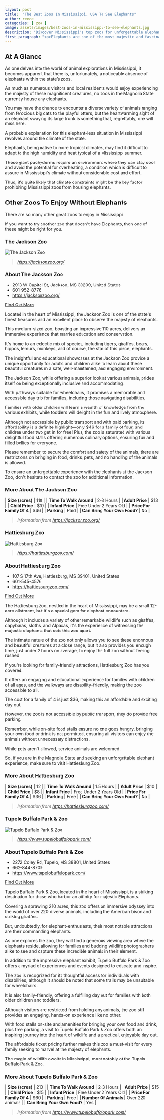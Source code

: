 ```yaml
---
layout: post
title:  "The Best Zoos In Mississippi, USA To See Elephants"
author: reece
categories: [ zoo ]
image: assets/images/best-zoos-in-mississippi-to-see-elephants.jpg
description: "Discover Mississippi's top zoos for unforgettable elephant encounters! This blog post offers a comprehensive guide on where to witness these majestic creatures up close and personal. Perfect for animal lovers and family day-outs."
first_paragraph: "<p>Elephants are one of the most majestic and fascinating creatures on our planet.</p><p>These regal giants capture our imaginations with their grandeur and intelligence, making them a must-see for any zoo visitor.</p><p>But where can one find the best showcases of these magnificent animals within the state of Mississippi? That's what this blog aims to unravel.</p><p>Whether you're an elephant enthusiast, an animal lover or planning an informative, fun-filled excursion for the family, we have you covered.</p><p>Prepare to embark on a journey across the Magnolia State as we explore the best zoos for seeing elephants in Mississippi.</p><p>This is not just about witnessing these behemoths in their habitats, but about experiencing unique conservation programs and learning more about their incredible lives.</p><p>So, buckle up, and let’s hit the road on this pachyderm adventure!</p>"
---
```


<div class="overview" markdown="1"> 

## At A Glance 

As one delves into the world of animal explorations in Mississippi, it becomes apparent that there is, unfortunately, a noticeable absence of elephants within the state’s zoos. 

As much as numerous visitors and local residents would enjoy experiencing the majesty of these magnificent creatures, no zoos in the Magnolia State currently house any elephants. 

You may have the chance to encounter a diverse variety of animals ranging from ferocious big cats to the playful otters, but the heartwarming sight of an elephant swaying its large trunk is something that, regrettably, one will miss here.

A probable explanation for this elephant-less situation in Mississippi revolves around the climate of the state. 

Elephants, being native to more tropical climates, may find it difficult to adapt to the high humidity and heat typical of a Mississippi summer. 

These giant pachyderms require an environment where they can stay cool and avoid the potential for overheating, a condition which is difficult to assure in Mississippi's climate without considerable cost and effort. 

Thus, it's quite likely that climate constraints might be the key factor prohibiting Mississippi zoos from housing elephants.

</div>



## Other Zoos To Enjoy Without Elephants

There are so many other great zoos to enjoy in Mississippi. 

If you want to try another zoo that doesn't have Elephants, then one of these might be right for you.

### The Jackson Zoo

![The Jackson Zoo](assets/images/zoos/jacksonzoo.jpg)

> *https://jacksonzoo.org/* 



<div class="find-out-more" markdown="1">

### About The Jackson Zoo

- 2918 W Capitol St, Jackson, MS 39209, United States
- 601-952-8776
- <a href="https://jacksonzoo.org/">https://jacksonzoo.org/</a>



<a class="subscribe btn" href="https://jacksonzoo.org/">Find Out More</a>

</div>

Located in the heart of Mississippi, the Jackson Zoo is one of the state's finest treasures and an excellent place to observe the majesty of elephants. 

This medium-sized zoo, boasting an impressive 110 acres, delivers an immersive experience that marries education and conservation. 

It's home to an eclectic mix of species, including tigers, giraffes, bears, hippos, lemurs, monkeys, and of course, the star of this piece, elephants. 

The insightful and educational showcases at the Jackson Zoo provide a unique opportunity for adults and children alike to learn about these beautiful creatures in a safe, well-maintained, and engaging environment.

The Jackson Zoo, while offering a superior look at various animals, prides itself on being exceptionally inclusive and accommodating. 

With pathways suitable for wheelchairs, it promises a memorable and accessible day trip for families, including those navigating disabilities. 

Families with older children will learn a wealth of knowledge from the various exhibits, while toddlers will delight in the fun and lively atmosphere. 

Although not accessible by public transport and with paid parking, its affordability is a definite highlight—only $46 for a family of four, and children under two get in for free! Plus, the zoo is saturated with various delightful food stalls offering numerous culinary options, ensuring fun and filled bellies for everyone. 

Please remember, to secure the comfort and safety of the animals, there are restrictions on bringing in food, drinks, pets, and no handling of the animals is allowed. 

To ensure an unforgettable experience with the elephants at the Jackson Zoo, don't hesitate to contact the zoo for additional information.


<div class="overview" markdown="1" id="wyntk-the-jackson-zoo"> 

### More About The Jackson Zoo
    

| **Size (acres)** | 110 |
| **Time To Walk Around** | 2-3 Hours |
| **Adult Price** | $13 |
| **Child Price** | $10 |
| **Infant Price** | Free Under 2 Years Old |
| **Price For Family Of 4** | $46 |
| **Parking** | Paid |
| **Can Bring Your Own Food?** | No |


> *Information from https://jacksonzoo.org/* 



</div>


### Hattiesburg Zoo

![Hattiesburg Zoo](assets/images/zoos/hattiesburgzoo.jpg)

> *https://hattiesburgzoo.com/* 



<div class="find-out-more" markdown="1">

### About Hattiesburg Zoo

- 107 S 17th Ave, Hattiesburg, MS 39401, United States
- 601-545-4576
- <a href="https://hattiesburgzoo.com/">https://hattiesburgzoo.com/</a>



<a class="subscribe btn" href="https://hattiesburgzoo.com/">Find Out More</a>

</div>

The Hattiesburg Zoo, nestled in the heart of Mississippi, may be a small 12-acre allotment, but it's a special gem for elephant encounters. 

Although it includes a variety of other remarkable wildlife such as giraffes, capybaras, sloths, and Alpacas, it's the experience of witnessing the majestic elephants that sets this zoo apart. 

The intimate nature of the zoo not only allows you to see these enormous and beautiful creatures at a close range, but it also provides you enough time, just under 2 hours on average, to enjoy the full zoo without feeling rushed.

If you're looking for family-friendly attractions, Hattiesburg Zoo has you covered. 

It offers an engaging and educational experience for families with children of all ages, and the walkways are disability-friendly, making the zoo accessible to all. 

The cost for a family of 4 is just $36, making this an affordable and exciting day out. 

However, the zoo is not accessible by public transport, they do provide free parking. 

Remember, while on-site food stalls ensure no one goes hungry, bringing your own food or drink is not permitted, ensuring all visitors can enjoy the animals without unnecessary distractions. 

While pets aren't allowed, service animals are welcomed. 

So, if you are in the Magnolia State and seeking an unforgettable elephant experience, make sure to visit Hattiesburg Zoo.


<div class="overview" markdown="1" id="wyntk-hattiesburg-zoo"> 

### More About Hattiesburg Zoo
    

| **Size (acres)** | 12 |
| **Time To Walk Around** | 1.5 Hours |
| **Adult Price** | $10 |
| **Child Price** | $8 |
| **Infant Price** | Free Under 2 Years Old |
| **Price For Family Of 4** | $36 |
| **Parking** | Free |
| **Can Bring Your Own Food?** | No |


> *Information from https://hattiesburgzoo.com/* 



</div>


### Tupelo Buffalo Park & Zoo

![Tupelo Buffalo Park & Zoo](assets/images/zoos/tupelobuffalopark.jpg)

> *https://www.tupelobuffalopark.com/* 



<div class="find-out-more" markdown="1">

### About Tupelo Buffalo Park & Zoo

- 2272 Coley Rd, Tupelo, MS 38801, United States
- 662-844-8709
- <a href="https://www.tupelobuffalopark.com/">https://www.tupelobuffalopark.com/</a>



<a class="subscribe btn" href="https://www.tupelobuffalopark.com/">Find Out More</a>

</div>

Tupelo Buffalo Park & Zoo, located in the heart of Mississippi, is a striking destination for those who harbor an affinity for majestic Elephants. 

Covering a sprawling 210 acres, this zoo offers an immersive odyssey into the world of over 220 diverse animals, including the American bison and striking giraffes. 

But, undoubtedly, for elephant-enthusiasts, their most notable attractions are their commanding elephants. 

As one explores the zoo, they will find a generous viewing area where the elephants reside, allowing for families and budding wildlife photographers alike to see and capture these incredible animals in their element. 



In addition to the impressive elephant exhibit, Tupelo Buffalo Park & Zoo offers a myriad of experiences and events designed to educate and inspire. 

The zoo is recognized for its thoughtful access for individuals with disabilities, although it should be noted that some trails may be unsuitable for wheelchairs. 

It is also family-friendly, offering a fulfilling day out for families with both older children and toddlers. 

Although visitors are restricted from holding any animals, the zoo still provides an engaging, hands-on experience like no other. 

With food stalls on-site and amenities for bringing your own food and drink, plus free parking, a visit to Tupelo Buffalo Park & Zoo offers both an inspiring journey into the heart of wildlife and a practical, enjoyable day out. 

The affordable ticket pricing further makes this zoo a must-visit for every family seeking to marvel at the majesty of elephants. 

The magic of wildlife awaits in Mississippi, most notably at the Tupelo Buffalo Park & Zoo.


<div class="overview" markdown="1" id="wyntk-tupelo-buffalo-park--zoo"> 

### More About Tupelo Buffalo Park & Zoo
    

| **Size (acres)** | 210 |
| **Time To Walk Around** | 2-3 Hours |
| **Adult Price** | $15 |
| **Child Price** | $15 |
| **Infant Price** | Free Under 2 Years Old |
| **Price For Family Of 4** | $60 |
| **Parking** | Free |
| **Number Of Animals** | Over 220 animals |
| **Can Bring Your Own Food?** | Yes |


> *Information from https://www.tupelobuffalopark.com/* 



</div>

